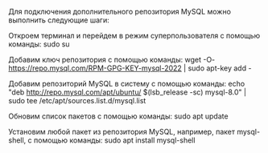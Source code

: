 Для подключения дополнительного репозитория MySQL можно выполнить следующие шаги:

Откроем терминал и перейдем в режим суперпользователя с помощью команды:
sudo su

Добавим ключ репозитория с помощью команды:
wget -O- https://repo.mysql.com/RPM-GPG-KEY-mysql-2022 | sudo apt-key add -

Добавим репозиторий MySQL в систему с помощью команды:
echo "deb http://repo.mysql.com/apt/ubuntu/ $(lsb_release -sc) mysql-8.0" | sudo tee /etc/apt/sources.list.d/mysql.list

Обновим список пакетов с помощью команды:
sudo apt update

Установим любой пакет из репозитория MySQL, например, пакет mysql-shell, с помощью команды:
sudo apt install mysql-shell
